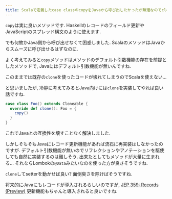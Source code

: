 ```yaml
---
title: Scalaで定義したcase classのcopyをJavaから呼び出したかったが無理なのでcloneで妥協しました
---
```


`copy`は実に良いメソッドです.
Haskellのレコードのフィールド更新やJavaScriptのスプレッド構文のように使えます.

でも何故かJava側から呼び出せなくて困惑しました.
ScalaのメソッドはJavaからスムーズに呼び出せるはずなのに.

よく考えてみると`copy`メソッドはメソッドのデフォルト引数機能の存在を前提としたメソッドで,
Javaにはデフォルト引数機能が無いんですね.

このままでは既存の`clone`を使ったコードが壊れてしまうのでScalaを使えない…

と思いましたが,
冷静に考えてみるとJava向けには`clone`を実装してやれば良い話ですね.

~~~scala
case class Foo() extends Cloneable {
  override def clone(): Foo = {
    copy()
  }
}
~~~

これでJavaとの互換性を壊すことなく解決しました.

しかしそもそもJavaにレコード更新機能があれば流石に再実装はしなかったのですが.
デフォルト引数機能が無いのでリフレクションやアノテーションを駆使しても自然に実装するのは難しそう.
出来たとしてもメソッドが大量に生まれる…
それならLombokの`@Data`みたいなのを使った方が良さそうですね.

`clone`してsetterを動かせば良い?
面倒臭さを除けばそうですね.

将来的にJavaにもレコードが導入されるらしいのですが,
[JEP 359: Records (Preview)](https://openjdk.java.net/jeps/359)
更新機能もちゃんと導入されると良いですね.
